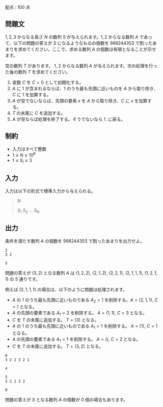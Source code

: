 配点 : $100$ 点

## 問題文

$1, 2, 3$ からなる長さ $N$ の数列 $S$ が与えられます。$1, 2$ からなる数列 $A$ であって、以下の問題の答えが $S$ になるようなものの個数を $998244353$ で割ったあまりを求めてください。ここで、求める数列 $A$ の個数は有限となることが示せます。

空の数列 $T$ があります。 $1$, $2$ からなる数列 $A$ が与えられます。次の処理を行った後の数列 $T$ を求めてください。

1. 変数 $C$ を $C = 0$ として初期化する。
2. $A$ に $1$ が含まれるならば、$1$ のうち最も先頭に近いものを $A$ から取り除き、$C$ に $1$ を加算する。
3. $A$ が空でないならば、先頭の要素 $x$ を $A$ から取り除き、$C$ に $x$ を加算する。
4. $T$ の末尾に $C$ を追加する。
5. $A$ が空ならば処理を終了する。そうでないなら 1. に戻る。

## 制約

- 入力はすべて整数
- $1 \le N \le 10^6$
- $1 \le S_i \le 3$

## 入力

入力は以下の形式で標準入力から与えられる。

> $N$
> 
> $S_1$ $S_2$ $\dots$ $S_N$

## 出力

条件を満たす数列 $A$ の個数を $998244353$ で割ったあまりを出力せよ。

```input1
2
3 2
```

```output1
5
```

問題の答えが $(3,2)$ となる数列 $A$ は $(1,2,2)$, $(2,1,2)$, $(2,2,1)$, $(2,1,1,1)$, $(1,2,1,1)$ の $5$ 通りです。

例えば $(2,1,1,1)$ の場合は、以下のように問題は処理されます。

- $A$ の $1$ のうち最も先頭に近いものである $A_2 = 1$ を削除する。$A = (2,1,1)$, $C = 1$ となる。
- $A$ の先頭の要素である $A_1 = 2$ を削除する。 $A = (1,1)$, $C = 3$ となる。
- $C$ を $T$ の末尾に追加する。 $T = (3)$ となる。
- $A$ の $1$ のうち最も先頭に近いものである $A_1 = 1$ を削除する。 $A = (1)$, $C = 1$ となる。
- $A$ の先頭の要素である $A_1 = 1$ を削除する。 $A = ()$, $C = 2$ となる。
- $C$ を $T$ の末尾に追加する。 $T = (3, 2)$ となる。

```input2
6
3 2 2 3 2 1
```

```output2
4
```

```input3
5
3 2 1 3 2
```

```output3
0
```

問題の答えが $S$ となる数列 $A$ の個数が $0$ 個の場合もあります。